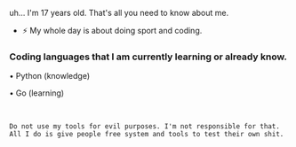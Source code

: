 
uh... I'm 17 years old. That's all you need to know about me.<br>

- ⚡ My whole day is about doing sport and coding.

### Coding languages ​​that I am currently learning or already know.
<p>• Python (knowledge)</p>
<p>• Go (learning)</p>
<br />


    Do not use my tools for evil purposes. I'm not responsible for that. All I do is give people free system and tools to test their own shit.
